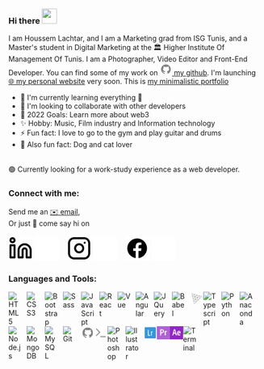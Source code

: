 ### Hi there <img src="https://c.tenor.com/Wx9IEmZZXSoAAAAi/hi.gif" width="30px" height="30px">

I am Houssem Lachtar, and I am a Marketing grad from ISG Tunis, and a Master&apos;s student in Digital Marketing at the&nbsp;🏛&nbsp;Higher Institute Of Management Of Tunis. I am a Photographer, Video Editor and Front-End Developer. You can find some of my work <!---on [<img alt="Codepen" width="24px" src="./img/codepen.svg" /> my codepen](https://codepen.io/houssem-lachtar) and of course, here--> on [<img alt="Github" width="24px" src="./img/github.svg" /> my github](https://github.com/houssemlachtar). I&apos;m launching [🌐 my personal website](#) very soon. This is [my minimalistic portfolio](https://minimalistic-portfolio-azure.vercel.app)

- 🌱 I&apos;m currently learning everything 🤣
- 👯 I&apos;m looking to collaborate with other developers
- 🥅 2022 Goals: Learn more about web3
- ✨ Hobby: Music, Film industry and Information technology 
- ⚡ Fun fact: I love to go to the gym and play guitar and drums
- 🐾 Also fun fact: Dog and cat lover
<br />
  🟢 Currently looking for a work-study experience as a web developer.
<br />

### Connect with me:

Send me an [✉️ email](mailto:lachtarhoussem4@gmail.com),<br> Or just 💬&nbsp;come say hi on<br><br>
[![Linkedin](./img/linkedin-light.svg)](https://www.linkedin.com/in/houssem-lachtar#gh-light-mode-only)
[![Linkedin](./img/linkedin-dark.svg)](https://www.linkedin.com/in/houssem-lachtar#gh-dark-mode-only)
&nbsp;&nbsp;
[![Instagram](./img/instagram-light.svg)](https://www.instagram.com/houssem_lachtar/?hl=en#gh-light-mode-only)
[![Instagram](./img/instagram-dark.svg)](https://www.instagram.com/houssem_lachtar/?hl=en#gh-dark-mode-only)
&nbsp;&nbsp;
[![Facebook](./img/facebook-light.svg)](https://www.facebook.com/music.camera.friends.goodtime.wildlife#gh-light-mode-only)
[![Facebook](./img/facebook-dark.svg)](https://www.facebook.com/music.camera.friends.goodtime.wildlife#gh-dark-mode-only)


### Languages and Tools: <br />


<img align="left" alt="HTML5" width="26px" src="https://cdn.jsdelivr.net/gh/devicons/devicon/icons/html5/html5-original.svg" style="padding-right:10px;" />
<img align="left" alt="CSS3" width="26px" src="https://cdn.jsdelivr.net/gh/devicons/devicon/icons/css3/css3-original.svg" style="padding-right:10px;" />
<img align="left" alt="Bootstrap" width="26px" src="https://cdn.jsdelivr.net/gh/devicons/devicon/icons/bootstrap/bootstrap-original.svg" style="padding-right:10px;" />
<img align="left" alt="Sass" width="26px" src="https://cdn.jsdelivr.net/gh/devicons/devicon/icons/sass/sass-original.svg" style="padding-right:10px;" />
<img align="left" alt="JavaScript" width="26px" src="https://cdn.jsdelivr.net/gh/devicons/devicon/icons/javascript/javascript-original.svg" style="padding-right:10px;" />
<img align="left" alt="React" width="26px" src="https://cdn.jsdelivr.net/gh/devicons/devicon/icons/react/react-original.svg" style="padding-right:10px;" />
<img align="left" alt="Vue" width="26px" src="https://cdn.jsdelivr.net/gh/devicons/devicon/icons/vuejs/vuejs-original.svg" style="padding-right:10px;" />
<img align="left" alt="Angular" width="26px" src="https://cdn.jsdelivr.net/gh/devicons/devicon/icons/angularjs/angularjs-original.svg" style="padding-right:10px;" />
<img align="left" alt="JQuery" width="26px" src="https://cdn.jsdelivr.net/gh/devicons/devicon/icons/jquery/jquery-original.svg" style="padding-right:10px;" />
<img align="left" alt="Babel" width="26px" src="https://cdn.jsdelivr.net/gh/devicons/devicon/icons/babel/babel-original.svg" style="padding-right:10px;" />
<img align="left" alt="Three.js" width="26px" src="./img/threejs.svg" />
<img align="left" alt="Typescript" width="26px" src="https://cdn.jsdelivr.net/gh/devicons/devicon/icons/typescript/typescript-original.svg" style="padding-right:10px;" />
<img align="left" alt="Python" width="26px" src="https://cdn.jsdelivr.net/gh/devicons/devicon/icons/python/python-original.svg" style="padding-right:10px;" />
<img align="left" alt="Anaconda" width="26px" src="https://cdn.jsdelivr.net/gh/devicons/devicon/icons/anaconda/anaconda-original.svg" style="padding-right:10px;" />
<img align="left" alt="Node.js" width="26px" src="https://cdn.jsdelivr.net/gh/devicons/devicon/icons/nodejs/nodejs-original.svg" style="padding-right:10px;" />
<img align="left" alt="MongoDB" width="26px" src="https://cdn.jsdelivr.net/gh/devicons/devicon/icons/mongodb/mongodb-original.svg" style="padding-right:10px;" />
<img align="left" alt="MySQL" width="26px" src="https://cdn.jsdelivr.net/gh/devicons/devicon/icons/mysql/mysql-original.svg" style="padding-right:10px;" />
<img align="left" alt="Git" width="26px" src="https://cdn.jsdelivr.net/gh/devicons/devicon/icons/git/git-original.svg" style="padding-right:10px;" />
<img align="left" alt="Github" width="26px" src="./img/github.svg" />
<img align="left" alt="Terminal" width="26px" src="./img/terminal.svg" />
<img align="left" alt="Photoshop" width="26px" src="https://cdn.jsdelivr.net/gh/devicons/devicon/icons/photoshop/photoshop-plain.svg" style="padding-right:10px;" />
<img align="left" alt="Illustrator" width="26px" src="https://cdn.jsdelivr.net/gh/devicons/devicon/icons/illustrator/illustrator-plain.svg" style="padding-right:10px;" />
<img align="left" alt="Terminal" width="26px" src="./img/lightroom.svg" />
<img align="left" alt="Terminal" width="26px" src="./img/premierepro.svg" />
<img align="left" alt="Terminal" width="26px" src="./img/aftereffects.svg" />
<img align="left" alt="Terminal" width="26px" src="https://upload.wikimedia.org/wikipedia/commons/0/0c/Blender_logo_no_text.svg" />

<br />
<br />
<br />
